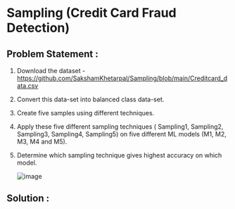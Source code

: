 # Sampling (Credit Card Fraud Detection)
## Problem Statement : 
1) Download the dataset - https://github.com/SakshamKhetarpal/Sampling/blob/main/Creditcard_data.csv
2) Convert this data-set into balanced class data-set.
3) Create five samples using different techniques.
4) Apply these five different sampling techniques ( Sampling1, Sampling2, Sampling3, Sampling4, Sampling5) on five different ML models (M1, M2, M3, M4 and M5).
5) Determine which sampling technique gives highest accuracy on which model.

   ![image](https://user-images.githubusercontent.com/91868707/219940974-89d3ccfa-9a58-4e69-adbc-e6c6fb3bbfa2.png)

## Solution : 
